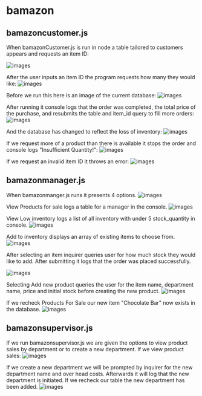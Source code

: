# bamazon
## bamazoncustomer.js
When bamazonCustomer.js is run in node a table tailored to customers appears and requests an item ID:

![images](images/image1.png)

After the user inputs an item ID the program requests how many they would like:
![images](images/image2.png)

Before we run this here is an image of the current database:
![images](images/image3.png)

After running it console logs that the order was completed, the total price of the purchase, and resubmits the table and item_id query to fill more orders:
![images](images/image4.png)

And the database has changed to reflect the loss of inventory:
![images](images/image5.png)

If we request more of a product than there is available it stops the order and console logs "Insufficient Quantity!":
![images](images/image6.png)

If we request an invalid item ID it throws an error:
![images](images/image7.png)

## bamazonmanager.js
When bamazonmanger.js runs it presents 4 options.
![images](images/image8.png)

View Products for sale logs a table for a manager in the console.
![images](images/image9.png)

View Low inventory logs a list of all inventory with under 5 stock_quantity in console.
![images](images/image10.png)

Add to inventory displays an array of existing items to choose from.
![images](images/image11.png)

After selecting an item inquirer queries user for how much stock they would like to add. After submitting it logs that the order was placed successfully.

![images](images/image12.png)

Selecting Add new product queries the user for the item name, department name, price and initial stock before creating the new product.
![images](images/image13.png)

If we recheck Products For Sale our new item "Chocolate Bar" now exists in the database.
![images](images/image14.png)

## bamazonsupervisor.js

If we run bamazonsupervisor.js we are given the options to view product sales by department or to create a new department.  If we view product sales:
![images](images/image15.png)

If we create a new department we will be prompted by inquirer for the new department name and over head costs. Afterwards it will log that the new department is initiated. If we recheck our table the new department has been added.
![images](images/image16.png)